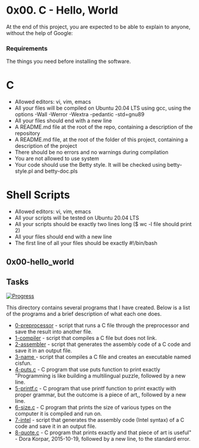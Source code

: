 # 0x00. C - Hello, World

At the end of this project, you are expected to be able to explain to anyone, without the help of Google:

### Requirements

The things you need before installing the software.

# C

* Allowed editors: vi, vim, emacs
* All your files will be compiled on Ubuntu 20.04 LTS using gcc, using the options -Wall -Werror -Wextra -pedantic -std=gnu89
* All your files should end with a new line
* A README.md file at the root of the repo, containing a description of the repository
* A README.md file, at the root of the folder of this project, containing a description of the project
* There should be no errors and no warnings during compilation
* You are not allowed to use system
* Your code should use the Betty style. It will be checked using betty-style.pl and betty-doc.pls

# Shell Scripts
* Allowed editors: vi, vim, emacs
* All your scripts will be tested on Ubuntu 20.04 LTS
* All your scripts should be exactly two lines long ($ wc -l file should print 2)
* All your files should end with a new line
* The first line of all your files should be exactly #!/bin/bash


## 0x00-hello_world

## Tasks

[![Progress](https://img.shields.io/badge/Progress-9%2F9-blue.svg)](https://shields.io/)

This directory contains several programs that I have created. Below is a list of the programs and a brief description of what each one does.

* [0-preprocessor](0-preprocessor) - script that runs a C file through the preprocessor and save the result into another file.
* [1-compiler](1-compiler) - script that compiles a C file but does not link.
* [2-assembler](2-assembler) - script that generates the assembly code of a C code and save it in an output file.
* [3-name ](3-name) - script that compiles a C file and creates an executable named cisfun.
* [4-puts.c](4-puts.c) - C program that use puts function to print exactly "Programming is like building a multilingual puzzle, followed by a new line.
* [5-printf.c](5-printf.c) - C program that use printf function to print exactly with proper grammar, but the outcome is a piece of art,, followed by a new line.
* [6-size.c](6-size.c) - C program that prints the size of various types on the computer it is compiled and run on.
* [7-intel](7-intel) - script that generates the assembly code (Intel syntax) of a C code and save it in an output file.
* [8-quote.c](8-quote.c) - C program that prints exactly and that piece of art is useful" - Dora Korpar, 2015-10-19, followed by a new line, to the standard error.
